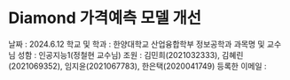 # Diamond 가격예측 모델 개선
날짜 : 2024.6.12
학교 및 학과 : 한양대학교 산업융합학부 정보공학과
과목명 및 교수님 성함 : 인공지능1(정철현 교수님)
조원 : 김민희(2021032333), 김혜린(2021069352), 임지윤(2021067783), 한은택(2020041749)
등록한 이메일 : 
